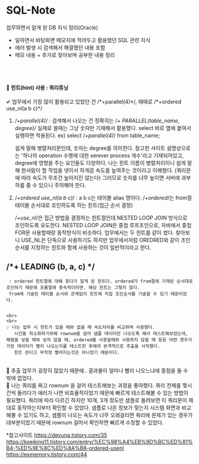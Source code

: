 # SQL-Note
업무하면서 알게 된 DB 지식 정리(Oracle) 


- 일하면서 바탕화면 메모지에 적어두고 활용했던 SQL 관련 지식
- 에러 발생 시 검색해서 해결했던 내용 포함
- 메모 내용 + 추가로 찾아보며 공부한 내용 정리

<br>
<br>

<h4>📌 힌트(hint) 사용 : 쿼리튜닝 </h4>
✔ 업무에서 가장 많이 활용되고 있었던 건 /*+parallel(4)*/, 때때로 /*+ordered use_nl(a b c)*/

 1)  /*+parallel(4)*/
    : 검색해서 나오는 건 정확히는 /*+ PARALLEL(table_name, degree)*/ 
      실제로 쓸때는 그냥 숫자만 기재해서 활용했다. select 바로 옆에 붙여서 실행하면 적용된다. 
         ex) select /*+parallel(4)*/ from table_name;
     
      쉽게 말해 병렬처리문인데, 숫자는 degree를 의미한다. 
      참고한 사이트 설명상으로는 '하나의 operation 수행에 대한 serever process 개수'라고 기재되어있고, degree에 영향을 주는 요인들도 다양하다. 
      나는 힌트 이름이 병렬처리이니 쉽게 말해 한사람이 할 작업을 넷이서 하게끔 속도를 높여주는 것이라고 이해했다. (쿼리문에 따라 속도가 무조건 높아지진 않는다) 
      그러므로 숫자를 너무 높이면 서버에 과부하를 줄 수 있으니 주의해야 한다. 
      
  
  2) /*+ordered use_nl(a b c)*/
    : a b c는 테이블 alias 명이다. 
      /*+ordered*/는 from절 테이블 순서대로 조인하도록 하는 힌트(접근 순서 결정)
      
      /*+use_nl*/은  접근 방법을 결정하는 힌트절인데 NESTED LOOP JOIN 방식으로 조인하도록 유도한다. NESTED LOOP JOIN은 중첩 루프조인으로, 자바에서 중첩 FOR문 사용할때랑 동작방식이 비슷하다. 
      업무에서는 두 힌트를 같이 썼다. 찾아보니 USE_NL은 단독으로 사용하기도 하지만 업무에서처럼 OREDRED와 같이 조인순서를 지정하는 힌트와 함께 사용하는 것이 일반적이라고 한다. 
      
      
  ## /*+ LEADING (b, a, c) */ 
     : ordered 힌트절에 대해 찾다가 알게 된 힌트다. ordered가 from절에 기재된 순서대로 조인하기 때문에 프롬절에 종속적이라면. 해당 힌트는 그렇지 않다. 
     from에 기술된 테이블 순서와 관계없이 힌트에 직접 조인순서를 기술할 수 있기 때문이었다.
     
    
    <br>
    <br>
    💡 나는 업무 시 힌트가 있을 때와 없을 때 속도차이를 비교하며 사용했다. 
       시간을 최소화하기위해 rownum을 걸어 샘플 데이터만 나오도록 해서 테스트해보았는데, 패럴을 넣을 때와 넣지 않을 때, ordered를 사용할때와 사용하지 않을 때 등등 어떤 경우가 가장 데이터가 빨리 나오는지를 테스트한 후에야 본격적으로 추출을 시작했다. 
       힌트 쓴다고 무작정 빨라지는것은 아니었기 때문이다. 
       
   <br>   
   💬 추출 업무가 굉장히 많았기 때문에.. 결과물이 얼마나 빨리 나오느냐에 중점을 둘 수 밖에 없었다. <br>
   💬 나는 쿼리를 짜고 rownum 을 걸어 테스트해보는 과정을 좋아했다. 쿼리 전체를 몇시간씩 돌리다가 에러가 나면 비효율적이었기 때문에 빠르게 테스트해볼 수 있는 방법이 필요했다. 
    쿼리에 따라 다르긴 하지만 10개, 3개 정도만 샘플로 돌려보면 이 쿼리문이 제대로 동작하는지부터 확인할 수 있었다. 
    샘플로 나온 정보가 맞는지 시스템 화면과 비교해볼 수 있기도 하고, 샘플이 나오는 속도가 너무 오래걸리면 쿼리에 문제가 있는 경우가 대부분이었기 때문에 rownum 걸어서 확인하면 빠르게 수정할 수 있었다. <br>
    


*참고사이트
      https://devuna.tistory.com/35
      https://koeiking11.tistory.com/entry/%EC%98%A4%EB%9D%BC%ED%81%B4-%ED%9E%8C%ED%8A%B8-ordered-usenl
      https://exmemory.tistory.com/44
